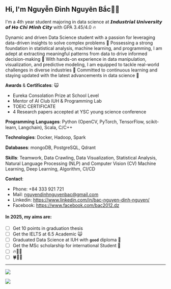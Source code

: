 ## Hi, I'm Nguyễn Đình Nguyên Bắc👋🏼
I'm a 4th year student majoring in data science at 𝙄𝙣𝙙𝙪𝙨𝙩𝙧𝙞𝙖𝙡 𝙐𝙣𝙞𝙫𝙚𝙧𝙨𝙞𝙩𝙮 𝙤𝙛 𝙃𝙤 𝘾𝙝𝙞 𝙈𝙞𝙣𝙝 𝘾𝙞𝙩𝙮 with GPA 3.45/4.0 🔥

Dynamic and driven Data Science student with a passion for leveraging data-driven insights to solve complex problems 🥳 Possessing a strong foundation in statistical analysis, machine learning, and programming, I am adept at extracting meaningful patterns from data to drive informed decision-making 🙌 With hands-on experience in data manipulation, visualization, and predictive modeling, I am equipped to tackle real-world challenges in diverse industries 🚀 Committed to continuous learning and staying updated with the latest advancements in data science 🤟

𝐀𝐰𝐚𝐫𝐝𝐬 & 𝐂𝐞𝐫𝐭𝐢𝐟𝐢𝐜𝐚𝐭𝐞𝐬: 🙀
- Eureka Consolation Prize at School Level
- Mentor of AI Club IUH & Programming Lab
- TOEIC CERTIFICATE 
- 4 Research papers accepted at YSC young science conference

𝐏𝐫𝐨𝐠𝐫𝐚𝐦𝐦𝐢𝐧𝐠 𝐋𝐚𝐧𝐠𝐮𝐚𝐠𝐞𝐬: Python (OpenCV, PyTorch, TensorFlow, scikit-learn, Langchain), Scala, C/C++

𝐓𝐞𝐜𝐡𝐧𝐨𝐥𝐨𝐠𝐢𝐞𝐬: Docker, Hadoop, Spark

𝐃𝐚𝐭𝐚𝐛𝐚𝐬𝐞𝐬: mongoDB, PostgreSQL, Qdrant

𝐒𝐤𝐢𝐥𝐥𝐬: Teamwork, Data Crawling, Data Visualization, Statistical Analysis, Natural Language Processing (NLP) and Computer Vision (CV) Machine Learning, Deep Learning, Algorithm, CI/CD

𝐂𝐨𝐧𝐭𝐚𝐜𝐭:
- Phone: +84 333 921 721
- Mail: nguyendinhnguyenbac@gmail.com
- Linkedin: https://www.linkedin.com/in/bac-nguyen-dinh-nguyen/
- Facebook: https://www.facebook.com/bac2012.dz

#### In 2025, my aims are:
- [ ] Get 10 points in graduation thesis
- [ ] Get the IELTS at 6.5 Academic 🙀
- [ ] Graduated Data Science at IUH with **`good`** diploma 🤟
- [ ] Get the MSc scholarship for international Student 🚀
- [ ] 🔥🥳🙌
- [ ] 🍀🥹🚀

---
![](https://github-readme-stats.vercel.app/api?username=bacnguyenne&show_icons=true&theme=transparent)

![](https://komarev.com/ghpvc/?username=bacnguyenne&color=blue)
